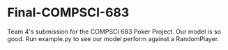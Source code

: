 # Final-COMPSCI-683
Team 4's submission for the COMPSCI 683 Poker Project. Our model is so good. Run example.py to see our model perform against a RandomPlayer.
